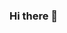 ### Hi there 👋

<!--
**Princeaggarwal78/Princeaggarwal78** is a ✨ _special_ ✨ repository because its `README.md` (this file) appears on your GitHub profile.

Here are some ideas to get you started:

- 🔭 I’m currently working on machine learning projects
- 🌱 I’m currently learning machine learning
- 👯 I’m looking to collaborate on machine learning
- 🤔 I’m looking for help with machine learning
- 💬 Ask me about machine learning
- 📫 How to reach me: https://www.linkedin.com/in/prince-aggarwal-74513924a/
- 😄 Pronouns: he/him
- ⚡ Fun fact: 
-->
